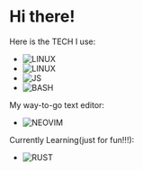 # Hi there!

Here is the TECH I use:
- ![LINUX](https://img.shields.io/badge/-LINUX-FCC624?logo=linux&logoColor=black&style=for-the-badge)
- ![LINUX](https://img.shields.io/badge/-SVELTE-FF3E00?logo=svelte&logoColor=black&style=for-the-badge)
- ![JS](https://img.shields.io/badge/-JAVASCRIPT-F7DF1E?logo=javascript&logoColor=black&style=for-the-badge)
- ![BASH](https://img.shields.io/badge/-SHELL%20SCRIPT-4EAA25?logo=gnubash&logoColor=black&style=for-the-badge)

My way-to-go text editor:
- ![NEOVIM](https://img.shields.io/badge/-NEOVIM-57A143?logo=neovim&logoColor=black&style=for-the-badge)

Currently Learning(just for fun!!!):
- ![RUST](https://img.shields.io/badge/-RUST-000000?logo=rust&logoColor=white&style=for-the-badge)
<!---
th3m45t3rm1nd/th3m45t3rm1nd is a ✨ special ✨ repository because its `README.md` (this file) appears on your GitHub profile.
You can click the Preview link to take a look at your changes.
--->

